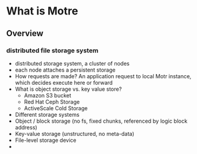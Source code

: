 # What is Motre

## Overview
### distributed file storage system 
- distributed storage system, a cluster of nodes 
- each node attaches a persistent storage
- How requests are made? An application request to local Motr instance, which decides execute here or forward 
- What is object storage vs. key value store? 
  - Amazon S3 bucket 
  - Red Hat Ceph Storage
  - ActiveScale Cold Storage
- Different storage systems
-   Object / block storage (no fs, fixed chunks, referenced by logic block address)
-   Key-value storage (unstructured, no meta-data)  
-   File-level storage device 
-   
